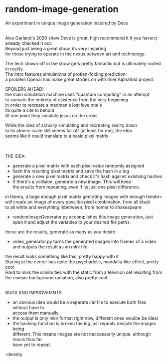 # random-image-generation
An experiment in unique image generation inspired by Devs<br><br>


Alex Garland's 2020 show Devs is great, high recommend it if you haven;t already checked it out.<br>
Beyond just being a great show, its very inspiring<br>
for those trying to operate in the nexus between art and technology.

The tech shown off in the show gets pretty fantastic but is ultimately rooted in reality.<br>
The intro features simulations of protien-folding prediction<br>
a problem Openai has make great strides on with thier Alphafold project.

SPOILERS AHEAD!<br>
the main simulation machine uses "quantum computing" in an attempt<br>
to siumate the entirety of esistence from the very beginning<br>
in order to recreate a madman's lost love one's<br>
its quite a site to behold<br>
At one point they simulate jesus on the cross<br>

While the idea of actually simulating and recreating reality down<br>
to its atomic scale still seems far off (at least for me), the idea<br>
seems like it could translate to a basic pixel matrix<br><br><br>


ThE IDEA:<br>
- generate a pixel matrix with each pixel value randomly assigned
- hash the resulting pixel matrix and save the hash in a log
- generate a new pixel matrix and check it's hash against existsing hashes
- if there's a collision, generate a new image. This will keep<br> 
the ersults from repeating, even if its just one pixel difference.<br>

in theory, a large enough pixel matrix genrating images with enough timebr>
will create an image of every possilbe pixel combination, from all black <br>
to all white and everything inbetween, from homer to shakespeare<br>

- randomImageGenerator.py accomplishes this image generation, just open it and adjust the variables to your desired file paths.

these are the results, generate as many as you desire.

- video_generator.py turns the generated images into frames of a video and outputs the result as an mkv file.

the result looks something like this, pretty happy with it<br>
Staring at the center has quite the psychadelic, mandalla-like effect, pretty cool<br>
Hard to miss the similarities with the static from a telvision set resulting from<br>
the comsic background radiation, also pretty cool.<br><br>

BUGS AND IMPROVEMNTS<br>
 - an obvious idea would be a seperate _init_ file to execute both files without have to<br>
 access them manually.<br>
 - the output is only mkv format right now, different ones woulbe be ideal
 - the hashing function is broken the log just repeats desipte the images being<br>
 different. This means images are not neccessarily unique, although resuls thus far<br>
 have yet to repeat.<br>
 
 -density

